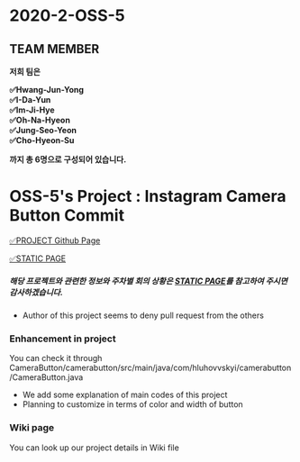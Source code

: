 # 2020-2-OSS-5

## TEAM MEMBER
**저희 팀은** <br>

**&#9989;Hwang-Jun-Yong<br>
&#9989;I-Da-Yun<br>
&#9989;Im-Ji-Hye<br>
&#9989;Oh-Na-Hyeon<br>
&#9989;Jung-Seo-Yeon<br>
&#9989;Cho-Hyeon-Su<br>**

**까지 총 6명으로 구성되어 있습니다.** <br>


# OSS-5's Project : Instagram Camera Button Commit

[&#9989;PROJECT Github Page](https://github.com/hluhovskyi/CameraButton?utm_source=android-arsenal.com&utm_medium=referral&utm_campaign=6877)

[&#9989;STATIC PAGE](https://20-2-skku-oss.github.io/2020-2-OSS-5/)<br>

##### 해당 프로젝트와 관련한 정보와 주차별 회의 상황은 [STATIC PAGE](https://20-2-skku-oss.github.io/2020-2-OSS-5/)를 참고하여 주시면 감사하겠습니다.<br>


* Author of this project seems to deny pull request from the others

### Enhancement in project
You can check it through CameraButton/camerabutton/src/main/java/com/hluhovvskyi/camerabutton/CameraButton.java
- We add some explanation of main codes of this project
- Planning to customize in terms of color and width of button


### Wiki page
You can look up our project details in Wiki file
